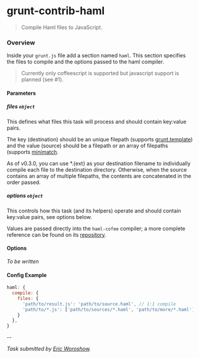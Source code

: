 # grunt-contrib-haml

> Compile Haml files to JavaScript.

### Overview

Inside your `grunt.js` file add a section named `haml`. This section specifies
the files to compile and the options passed to the haml compiler.

> Currently only coffeescript is supported but javascript support is
> planned (see #1).

#### Parameters

##### files ```object```

This defines what files this task will process and should contain
key:value pairs.

The key (destination) should be an unique filepath (supports [grunt.template][])
and the value (source) should be a filepath or an array of filepaths
(supports [minimatch][].

As of v0.3.0, you can use *.{ext} as your destination filename to individually
compile each file to the destination directory. Otherwise, when the source
contains an array of multiple filepaths, the contents are concatenated in the
order passed.

[grunt.template]: https://github.com/gruntjs/grunt/blob/master/docs/api_template.md
[minimatch]: https://github.com/isaacs/minimatch

##### options ```object```

This controls how this task (and its helpers) operate and should
contain key:value pairs, see options below.

Values are passed directly into the `haml-cofee` compiler; a more complete
reference can be found on its [repository][].

[repository]: https://github.com/netzpirat/haml-coffee#compiler-options-1

#### Options

_To be written_

#### Config Example

``` javascript
haml: {
  compile: {
    files: {
      'path/to/result.js': 'path/to/source.haml', // 1:1 compile
      'path/to/*.js': ['path/to/sources/*.haml', 'path/to/more/*.haml'] // compile individually into dest, maintaining folder structure
    }
  },
}
```

--

*Task submitted by [Eric Woroshow](https://github.com/errcw).*
